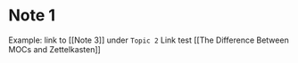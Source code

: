 # Note 1

Example: link to [[Note 3]] under `Topic 2`
Link test [[The Difference Between MOCs and Zettelkasten]]